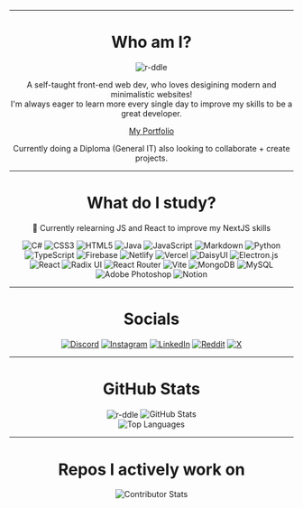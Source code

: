 
---

<h1 align="center">Who am I?</h1>
<p align="center"> <img src="https://komarev.com/ghpvc/?username=r-ddle&label=stalkers&color=cc33e1&style=plastic" alt="r-ddle" /> </p>
<p align="center">A self-taught front-end web dev, who loves desigining modern and minimalistic websites!
<br>
I'm always eager to learn more every single day to improve my skills to be a great developer.</p>
<p align="center"><a href="https://r-ddle.me" target="_blank">My Portfolio</a></p>
<p align="center">Currently doing a Diploma (General IT) also looking to collaborate + create projects.</p>

---

<h1 align="center">What do I study?</h1>
<p align="center">💫 Currently relearning JS and React to improve my NextJS skills</p>

<p align="center">
  <img src="https://img.shields.io/badge/c%23-%23239120.svg?style=flat&logo=csharp&logoColor=white" alt="C#">
  <img src="https://img.shields.io/badge/css3-%231572B6.svg?style=flat&logo=css3&logoColor=white" alt="CSS3">
  <img src="https://img.shields.io/badge/html5-%23E34F26.svg?style=flat&logo=html5&logoColor=white" alt="HTML5">
  <img src="https://img.shields.io/badge/java-%23ED8B00.svg?style=flat&logo=openjdk&logoColor=white" alt="Java">
  <img src="https://img.shields.io/badge/javascript-%23323330.svg?style=flat&logo=javascript&logoColor=%23F7DF1E" alt="JavaScript">
  <img src="https://img.shields.io/badge/markdown-%23000000.svg?style=flat&logo=markdown&logoColor=white" alt="Markdown">
  <img src="https://img.shields.io/badge/python-3670A0?style=flat&logo=python&logoColor=ffdd54" alt="Python">
  <img src="https://img.shields.io/badge/typescript-%23007ACC.svg?style=flat&logo=typescript&logoColor=white" alt="TypeScript">
  <img src="https://img.shields.io/badge/firebase-%23039BE5.svg?style=flat&logo=firebase" alt="Firebase">
  <img src="https://img.shields.io/badge/netlify-%23000000.svg?style=flat&logo=netlify&logoColor=#00C7B7" alt="Netlify">
  <img src="https://img.shields.io/badge/vercel-%23000000.svg?style=flat&logo=vercel&logoColor=white" alt="Vercel">
  <img src="https://img.shields.io/badge/daisyui-5A0EF8?style=flat&logo=daisyui&logoColor=white" alt="DaisyUI">
  <img src="https://img.shields.io/badge/Electron-191970?style=flat&logo=Electron&logoColor=white" alt="Electron.js">
  <img src="https://img.shields.io/badge/react-%2320232a.svg?style=flat&logo=react&logoColor=%2361DAFB" alt="React">
  <img src="https://img.shields.io/badge/radix%20ui-161618.svg?style=flat&logo=radix-ui&logoColor=white" alt="Radix UI">
  <img src="https://img.shields.io/badge/React_Router-CA4245?style=flat&logo=react-router&logoColor=white" alt="React Router">
  <img src="https://img.shields.io/badge/vite-%23646CFF.svg?style=flat&logo=vite&logoColor=white" alt="Vite">
  <img src="https://img.shields.io/badge/MongoDB-%234ea94b.svg?style=flat&logo=mongodb&logoColor=white" alt="MongoDB">
  <img src="https://img.shields.io/badge/mysql-4479A1.svg?style=flat&logo=mysql&logoColor=white" alt="MySQL">
  <img src="https://img.shields.io/badge/adobe%20photoshop-%2331A8FF.svg?style=flat&logo=adobe%20photoshop&logoColor=white" alt="Adobe Photoshop">
  <img src="https://img.shields.io/badge/Notion-%23000000.svg?style=flat&logo=notion&logoColor=white" alt="Notion">
</p>

---
<h1 align="center">Socials</h1>
<p align="center">
  <a href="https://discord.com/users/1040597411116089424"><img src="https://img.shields.io/badge/Discord-%237289DA.svg?logo=discord&logoColor=white" alt="Discord"></a>
  <a href="https://instagram.com/everybodyhatesriddle"><img src="https://img.shields.io/badge/Instagram-%23E4405F.svg?logo=Instagram&logoColor=white" alt="Instagram"></a>
  <a href="https://linkedin.com/in/r-ddle"><img src="https://img.shields.io/badge/LinkedIn-%230077B5.svg?logo=linkedin&logoColor=white" alt="LinkedIn"></a>
  <a href="https://reddit.com/user/antriddle"><img src="https://img.shields.io/badge/Reddit-%23FF4500.svg?logo=Reddit&logoColor=white" alt="Reddit"></a>
  <a href="https://x.com/AntRiddle"><img src="https://img.shields.io/badge/X-black.svg?logo=X&logoColor=white" alt="X"></a>
</p>

---
<h1 align="center">GitHub Stats</h1>
<p align="center">
    <img align="center" src="https://github-readme-streak-stats.herokuapp.com/?user=r-ddle&theme=dark" alt="r-ddle" />
  <img src="https://github-readme-stats.vercel.app/api?username=r-ddle&theme=rose_pine&hide_border=true&include_all_commits=true&count_private=true" alt="GitHub Stats">
  <br>
  <img src="https://github-readme-stats.vercel.app/api/top-langs/?username=r-ddle&theme=rose_pine&hide_border=true&include_all_commits=true&count_private=true&layout=compact" alt="Top Languages">
</p>

---
<h1 align="center">Repos I actively work on</h1>
<p align="center">
  <img src="https://github-contributor-stats.vercel.app/api?username=r-ddle&limit=5&theme=dark&combine_all_yearly_contributions=true" alt="Contributor Stats">
</p>

